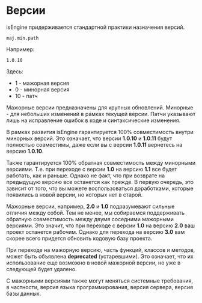 # Версии

isEngine придерживается стандартной практики назначения версий.

	maj.min.path

Например:

	1.0.10

Здесь:

* 1 - мажорная версия
* 0 - минорная версия
* 10 - патч

Мажорные версии предназначены для крупных обновлений. Минорные - для небольших изменений в рамках текущей версии. Патчи указывают лишь на исправление ошибок в коде и синтаксические изменения.

В рамках развития isEngine гарантируется 100% совместимость внутри минорных версий. Это означает, что версии **1.0.10** и **1.0.11** будут полностью совместимы, даже если вы с версии **1.0.11** вернетесь на версию **1.0.10**.

Также гарантируется 100% обратная совместимость между минорными версиями. Т.е. при переходе с версии **1.0** на версию **1.1** все будет работать, как и раньше. Однако не факт, что при возврате на предыдущую версию все останется как прежде. В первую очередь, это зависит от того, что вы можете воспользоваться доработками, которые появились в новой версии, но которых нет в старой.

Мажорные версии, например, **2.0** и **1.0** подразумевают сильные отличия между собой. Тем не менее, мы собираемся поддерживать обратную совместимость между двумя соседними мажорными версиями. Это значит, что при переходе с версии **1.0** на версию **2.0** ваш проект останется рабочим. Однако для перехода на версию **3.0** вам скорее всего придется обновить кодовую базу проекта.

При переходе на мажорную версию, часть функций, классов и методов, может быть объявлена **deprecated** (устаревшими). Это означает, что их использование еще возможно в новой мажорной версии, но уже в следующей будет удалено.

С мажорными версиями также могут меняться системные требования, в частности, версия языка программирования, версия сервера, версия базы данных.

